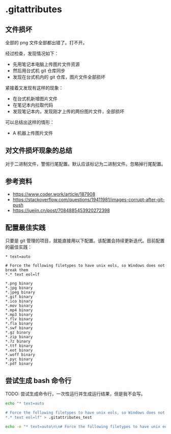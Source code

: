 # .gitattributes

## 文件损坏

全部的 png 文件全部都出错了。打不开。

经过检查，发现情况如下：

- 先用笔记本电脑上传图片文件资源
- 然后用台式机 git 仓库同步
- 发现在台式机内的 git 仓库，图片文件全部损坏

紧接着又发现有这样的现象：

- 在台式机新增图片文件
- 在笔记本内拉取代码
- 发现笔记本内，发现刚才上传的两份图片文件，全部损坏

可以总结出这样的情形：

- A 机器上传图片文件

## 对文件损坏现象的总结

对于二进制文件，警惕行尾配置。默认应该标记为二进制文件。忽略掉行尾配置。

## 参考资料

- https://www.coder.work/article/187908
- https://stackoverflow.com/questions/19411981/images-corrupt-after-git-push
- https://juejin.cn/post/7084885453920272398

## 配置最佳实践

只要是 git 管理的项目，就能直接用以下配置。该配置会持续更新迭代。目前配置的最佳实践：

```text
* text=auto

# Force the following filetypes to have unix eols, so Windows does not break them
*.* text eol=lf

*.png binary
*.jpg binary
*.jpeg binary
*.gif binary
*.ico binary
*.mov binary
*.mp4 binary
*.mp3 binary
*.flv binary
*.fla binary
*.swf binary
*.gz binary
*.zip binary
*.7z binary
*.ttf binary
*.eot binary
*.woff binary
*.pyc binary
*.pdf binary
```

## 尝试生成 bash 命令行

TODO: 尝试生成命令行，一次性运行并生成运行结果，但是我不会写。

```bash
echo "* text=auto

# Force the following filetypes to have unix eols, so Windows does not break them
*.* text eol=lf" > .gitattributes_test
```

```bash
echo -e "* text=auto\n\n# Force the following filetypes to have unix eols, so Windows does not break them\n*.* text eol=lf" > .gitattributes_test
```
